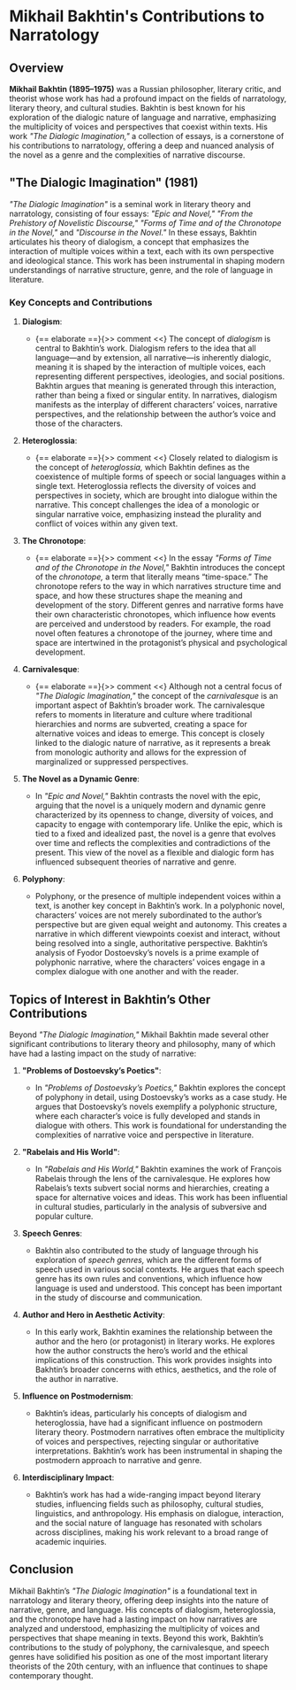 # Mikhail Bakhtin's Contributions to Narratology

## Overview

**Mikhail Bakhtin (1895–1975)** was a Russian philosopher, literary critic, and theorist whose work has had a profound impact on the fields of narratology, literary theory, and cultural studies. Bakhtin is best known for his exploration of the dialogic nature of language and narrative, emphasizing the multiplicity of voices and perspectives that coexist within texts. His work *"The Dialogic Imagination,"* a collection of essays, is a cornerstone of his contributions to narratology, offering a deep and nuanced analysis of the novel as a genre and the complexities of narrative discourse.

## "The Dialogic Imagination" (1981)

*"The Dialogic Imagination"* is a seminal work in literary theory and narratology, consisting of four essays: *"Epic and Novel,"* *"From the Prehistory of Novelistic Discourse,"* *"Forms of Time and of the Chronotope in the Novel,"* and *"Discourse in the Novel."* In these essays, Bakhtin articulates his theory of dialogism, a concept that emphasizes the interaction of multiple voices within a text, each with its own perspective and ideological stance. This work has been instrumental in shaping modern understandings of narrative structure, genre, and the role of language in literature.

### Key Concepts and Contributions

1. **Dialogism**:
   - {== elaborate ==}{>> comment <<} The concept of *dialogism* is central to Bakhtin’s work. Dialogism refers to the idea that all language—and by extension, all narrative—is inherently dialogic, meaning it is shaped by the interaction of multiple voices, each representing different perspectives, ideologies, and social positions. Bakhtin argues that meaning is generated through this interaction, rather than being a fixed or singular entity. In narratives, dialogism manifests as the interplay of different characters’ voices, narrative perspectives, and the relationship between the author’s voice and those of the characters.

2. **Heteroglossia**:
   - {== elaborate ==}{>> comment <<} Closely related to dialogism is the concept of *heteroglossia,* which Bakhtin defines as the coexistence of multiple forms of speech or social languages within a single text. Heteroglossia reflects the diversity of voices and perspectives in society, which are brought into dialogue within the narrative. This concept challenges the idea of a monologic or singular narrative voice, emphasizing instead the plurality and conflict of voices within any given text.

3. **The Chronotope**:
   - {== elaborate ==}{>> comment <<} In the essay *"Forms of Time and of the Chronotope in the Novel,"* Bakhtin introduces the concept of the *chronotope,* a term that literally means “time-space.” The chronotope refers to the way in which narratives structure time and space, and how these structures shape the meaning and development of the story. Different genres and narrative forms have their own characteristic chronotopes, which influence how events are perceived and understood by readers. For example, the road novel often features a chronotope of the journey, where time and space are intertwined in the protagonist’s physical and psychological development.

4. **Carnivalesque**:
   - {== elaborate ==}{>> comment <<} Although not a central focus of *"The Dialogic Imagination,"* the concept of the *carnivalesque* is an important aspect of Bakhtin’s broader work. The carnivalesque refers to moments in literature and culture where traditional hierarchies and norms are subverted, creating a space for alternative voices and ideas to emerge. This concept is closely linked to the dialogic nature of narrative, as it represents a break from monologic authority and allows for the expression of marginalized or suppressed perspectives.

5. **The Novel as a Dynamic Genre**:
   - In *"Epic and Novel,"* Bakhtin contrasts the novel with the epic, arguing that the novel is a uniquely modern and dynamic genre characterized by its openness to change, diversity of voices, and capacity to engage with contemporary life. Unlike the epic, which is tied to a fixed and idealized past, the novel is a genre that evolves over time and reflects the complexities and contradictions of the present. This view of the novel as a flexible and dialogic form has influenced subsequent theories of narrative and genre.

6. **Polyphony**:
   - Polyphony, or the presence of multiple independent voices within a text, is another key concept in Bakhtin’s work. In a polyphonic novel, characters’ voices are not merely subordinated to the author’s perspective but are given equal weight and autonomy. This creates a narrative in which different viewpoints coexist and interact, without being resolved into a single, authoritative perspective. Bakhtin’s analysis of Fyodor Dostoevsky’s novels is a prime example of polyphonic narrative, where the characters’ voices engage in a complex dialogue with one another and with the reader.

## Topics of Interest in Bakhtin’s Other Contributions

Beyond *"The Dialogic Imagination,"* Mikhail Bakhtin made several other significant contributions to literary theory and philosophy, many of which have had a lasting impact on the study of narrative:

1. **"Problems of Dostoevsky’s Poetics"**:
   - In *"Problems of Dostoevsky’s Poetics,"* Bakhtin explores the concept of polyphony in detail, using Dostoevsky’s works as a case study. He argues that Dostoevsky’s novels exemplify a polyphonic structure, where each character’s voice is fully developed and stands in dialogue with others. This work is foundational for understanding the complexities of narrative voice and perspective in literature.

2. **"Rabelais and His World"**:
   - In *"Rabelais and His World,"* Bakhtin examines the work of François Rabelais through the lens of the carnivalesque. He explores how Rabelais’s texts subvert social norms and hierarchies, creating a space for alternative voices and ideas. This work has been influential in cultural studies, particularly in the analysis of subversive and popular culture.

3. **Speech Genres**:
   - Bakhtin also contributed to the study of language through his exploration of *speech genres,* which are the different forms of speech used in various social contexts. He argues that each speech genre has its own rules and conventions, which influence how language is used and understood. This concept has been important in the study of discourse and communication.

4. **Author and Hero in Aesthetic Activity**:
   - In this early work, Bakhtin examines the relationship between the author and the hero (or protagonist) in literary works. He explores how the author constructs the hero’s world and the ethical implications of this construction. This work provides insights into Bakhtin’s broader concerns with ethics, aesthetics, and the role of the author in narrative.

5. **Influence on Postmodernism**:
   - Bakhtin’s ideas, particularly his concepts of dialogism and heteroglossia, have had a significant influence on postmodern literary theory. Postmodern narratives often embrace the multiplicity of voices and perspectives, rejecting singular or authoritative interpretations. Bakhtin’s work has been instrumental in shaping the postmodern approach to narrative and genre.

6. **Interdisciplinary Impact**:
   - Bakhtin’s work has had a wide-ranging impact beyond literary studies, influencing fields such as philosophy, cultural studies, linguistics, and anthropology. His emphasis on dialogue, interaction, and the social nature of language has resonated with scholars across disciplines, making his work relevant to a broad range of academic inquiries.

## Conclusion

Mikhail Bakhtin’s *"The Dialogic Imagination"* is a foundational text in narratology and literary theory, offering deep insights into the nature of narrative, genre, and language. His concepts of dialogism, heteroglossia, and the chronotope have had a lasting impact on how narratives are analyzed and understood, emphasizing the multiplicity of voices and perspectives that shape meaning in texts. Beyond this work, Bakhtin’s contributions to the study of polyphony, the carnivalesque, and speech genres have solidified his position as one of the most important literary theorists of the 20th century, with an influence that continues to shape contemporary thought.
